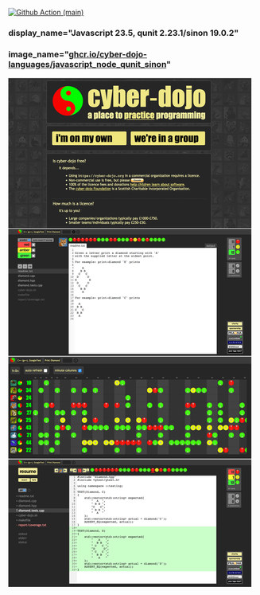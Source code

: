 [![Github Action (main)](https://github.com/cyber-dojo-start-points/javascript-qunit-sinon/actions/workflows/main.yml/badge.svg)](https://github.com/cyber-dojo-start-points/javascript-qunit-sinon/actions)

### display_name="Javascript 23.5, qunit 2.23.1/sinon 19.0.2"
### image_name="[ghcr.io/cyber-dojo-languages/javascript_node_qunit_sinon](https://github.com/cyber-dojo-languages/javascript-qunit-sinon/pkgs/container/javascript_node_qunit_sinon)"

![cyber-dojo.org home page](https://github.com/cyber-dojo/cyber-dojo/blob/master/shared/home_page_snapshot.png)
